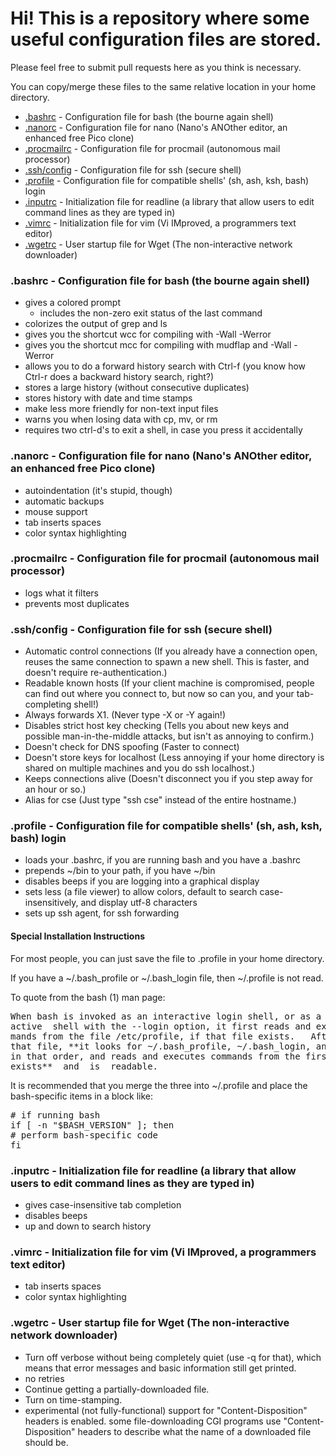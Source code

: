 # Hi! This is a repository where some useful configuration files are stored.

Please feel free to submit pull requests here as you think is necessary.

You can copy/merge these files to the same relative location in your home directory.

*   [.bashrc](#.bashrc) - Configuration file for bash (the bourne again shell)
*   [.nanorc](#.nanorc) - Configuration file for nano (Nano's ANOther editor, an enhanced free Pico clone)
*   [.procmailrc](#.procmailrc) - Configuration file for procmail (autonomous mail processor)
*   [.ssh/config](#.ssh/config) - Configuration file for ssh (secure shell)
*   [.profile](#.profile) - Configuration file for compatible shells' (sh, ash, ksh, bash) login
*   [.inputrc](#.inputrc) - Initialization file for readline (a library that allow users to edit command lines as they are typed in)
*   [.vimrc](#.vimrc) - Initialization file for vim (Vi IMproved, a programmers text editor)
*   [.wgetrc](#.wgetrc) - User startup file for Wget (The non-interactive network downloader)

### <a name=".bashrc">.bashrc</a> - Configuration file for bash (the bourne again shell)

*   gives a colored prompt
    *   includes the non-zero exit status of the last command
*   colorizes the output of grep and ls
*   gives you the shortcut wcc for compiling with -Wall -Werror
*   gives you the shortcut mcc for compiling with mudflap and -Wall -Werror
*   allows you to do a forward history search with Ctrl-f (you know how Ctrl-r does a backward history search, right?)
*   stores a large history (without consecutive duplicates)
*   stores history with date and time stamps
*   make less more friendly for non-text input files
*   warns you when losing data with cp, mv, or rm
*   requires two ctrl-d's to exit a shell, in case you press it accidentally

### <a name=".nanorc">.nanorc</a> - Configuration file for nano (Nano's ANOther editor, an enhanced free Pico clone)

*   autoindentation (it's stupid, though)
*   automatic backups
*   mouse support
*   tab inserts spaces
*   color syntax highlighting

### <a name=".procmailrc">.procmailrc</a> - Configuration file for procmail (autonomous mail processor)

*   logs what it filters
*   prevents most duplicates

### <a name=".ssh/config">.ssh/config</a> - Configuration file for ssh (secure shell)

*   Automatic control connections (If you already have a connection open, reuses the same connection to spawn a new shell. This is faster, and doesn't require re-authentication.)
*   Readable known hosts (If your client machine is compromised, people can find out where you connect to, but now so can you, and your tab-completing shell!)
*   Always forwards X1\. (Never type -X or -Y again!)
*   Disables strict host key checking (Tells you about new keys and possible man-in-the-middle attacks, but isn't as annoying to confirm.)
*   Doesn't check for DNS spoofing (Faster to connect)
*   Doesn't store keys for localhost (Less annoying if your home directory is shared on multiple machines and you do ssh localhost.)
*   Keeps connections alive (Doesn't disconnect you if you step away for an hour or so.)
*   Alias for cse (Just type "ssh cse" instead of the entire hostname.)

### <a name=".profile">.profile</a> - Configuration file for compatible shells' (sh, ash, ksh, bash) login

*   loads your .bashrc, if you are running bash and you have a .bashrc
*   prepends ~/bin to your path, if you have ~/bin
*   disables beeps if you are logging into a graphical display
*   sets less (a file viewer) to allow colors, default to search case-insensitively, and display utf-8 characters
*   sets up ssh agent, for ssh forwarding

#### Special Installation Instructions

For most people, you can just save the file to .profile in your home directory.

If you have a ~/.bash\_profile or ~/.bash\_login file, then ~/.profile is not read.

To quote from the bash (1) man page:
<pre>When bash is invoked as an interactive login shell, or as a  non-inter-
active  shell with the --login option, it first reads and executes com-
mands from the file /etc/profile, if that file exists.   After  reading
that file, **it looks for ~/.bash_profile, ~/.bash_login, and ~/.profile,
in that order, and reads and executes commands from the first one  that
exists**  and  is  readable.</pre>
It is recommended that you merge the three into ~/.profile and place the bash-specific items in a block like:
<pre># if running bash
if [ -n "$BASH_VERSION" ]; then
# perform bash-specific code
fi</pre>

### <a name=".inputrc">.inputrc</a> - Initialization file for readline (a library that allow users to edit command lines as they are typed in)

*   gives case-insensitive tab completion
*   disables beeps
*   up and down to search history

### <a name=".vimrc">.vimrc</a> - Initialization file for vim (Vi IMproved, a programmers text editor)

*   tab inserts spaces
*   color syntax highlighting

### <a name=".wgetrc">.wgetrc</a> - User startup file for Wget (The non-interactive network downloader)

*   Turn off verbose without being completely quiet (use -q for that), which means that error messages and basic information still get printed.
*   no retries
*   Continue getting a partially-downloaded file.
*   Turn on time-stamping.
*   experimental (not fully-functional) support for "Content-Disposition" headers is enabled.  some file-downloading CGI programs use "Content-Disposition" headers to describe what the name of a downloaded file should be.
